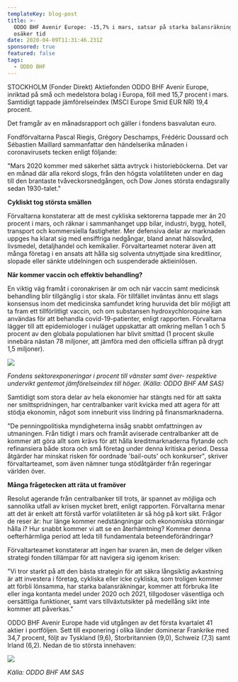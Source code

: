 ```yaml
---
templateKey: blog-post
title: >-
  ODDO BHF Avenir Europe: -15,7% i mars, satsar på starka balansräkningar i
  osäker tid
date: 2020-04-09T11:31:46.231Z
sponsored: true
featured: false
tags:
  - ODDO BHF
---
```

STOCKHOLM (Fonder Direkt) Aktiefonden ODDO BHF Avenir Europe, inriktad på små och medelstora bolag i Europa, föll med 15,7 procent i mars. Samtidigt tappade jämförelseindex (MSCI Europe Smid EUR NR) 19,4 procent.

Det framgår av en månadsrapport och gäller i fondens basvalutan euro.

Fondförvaltarna Pascal Riegis, Grégory Deschamps, Frédéric Doussard och Sébastien Maillard sammanfattar den händelserika månaden i coronavirusets tecken enligt följande:

"Mars 2020 kommer med säkerhet sätta avtryck i historieböckerna. Det var en månad där alla rekord slogs, från den högsta volatiliteten under en dag till den brantaste tvåveckorsnedgången, och Dow Jones största endagsrally sedan 1930-talet."

**Cykliskt tog största smällen**

Förvaltarna konstaterar att de mest cykliska sektorerna tappade mer än 20 procent i mars, och räknar i sammanhanget upp bilar, industri, bygg, hotell, transport och kommersiella fastigheter. Mer defensiva delar av marknaden uppges ha klarat sig med ensiffriga nedgångar, bland annat hälsovård, livsmedel, detaljhandel och kemikalier. Förvaltarteamet noterar även att många företag i en ansats att hålla sig solventa utnyttjade sina kreditlinor, slopade eller sänkte utdelningen och suspenderade aktieinlösen.

**När kommer vaccin och effektiv behandling?**

En viktig väg framåt i coronakrisen är om och när vaccin samt medicinsk behandling blir tillgänglig i stor skala. För tillfället inväntas ännu ett slags konsensus inom det medicinska samfundet kring huruvida det blir möjligt att ta fram ett tillförlitligt vaccin, och om substansen hydroxychloroquine kan användas för att behandla covid-19-patienter, enligt rapporten. Förvaltarna lägger till att epidemiologer i nuläget uppskattar att omkring mellan 1 och 5 procent av den globala populationen har blivit smittad (1 procent skulle innebära nästan 78 miljoner, att jämföra med den officiella siffran på drygt 1,5 miljoner).

![](/img/avenir.png)

*Fondens sektorexponeringar i procent till vänster samt över- respektive undervikt gentemot jämförelseindex till höger. (Källa: ODDO BHF AM SAS)*

Samtidigt som stora delar av hela ekonomier har stängts ned för att sakta ner smittspridningen, har centralbanker varit kvicka med att agera för att stödja ekonomin, något som inneburit viss lindring på finansmarknaderna.

"De penningpolitiska myndigheterna insåg snabbt omfattningen av utmaningen. Från tidigt i mars och framåt aviserade centralbanker att de kommer att göra allt som krävs för att hålla kreditmarknaderna flytande och refinansiera både stora och små företag under denna kritiska period. Dessa åtgärder har minskat risken för oordnade 'bail-outs' och konkurser", skriver förvaltarteamet, som även nämner tunga stödåtgärder från regeringar världen över.

**Många frågetecken att räta ut framöver**

Resolut agerande från centralbanker till trots, är spannet av möjliga och sannolika utfall av krisen mycket brett, enligt rapporten. Förvaltarna menar att det är enkelt att förstå varför volatiliteten är så hög på kort sikt. Frågor de reser är: hur länge kommer nedstängningar och ekonomiska störningar hålla i? Hur snabbt kommer vi att se en återhämtning? Kommer denna oefterhärmliga period att leda till fundamentala beteendeförändringar?

Förvaltarteamet konstaterar att ingen har svaren än, men de delger vilken strategi fonden tillämpar för att navigera sig igenom krisen:

"Vi tror starkt på att den bästa strategin för att säkra långsiktig avkastning är att investera i företag, cykliska eller icke cykliska, som troligen kommer att förbli lönsamma, har starka balansräkningar, kommer att förbruka lite eller inga kontanta medel under 2020 och 2021, tillgodoser väsentliga och oersättliga funktioner, samt vars tillväxtutsikter på medellång sikt inte kommer att påverkas."

ODDO BHF Avenir Europe hade vid utgången av det första kvartalet 41 aktier i portföljen. Sett till exponering i olika länder dominerar Frankrike med 34,7 procent, följt av Tyskland (9,6), Storbritannien (9,0), Schweiz (7,3) samt Irland (6,2). Nedan de tio största innehaven:

![](/img/avenir2.png)

*Källa: ODDO BHF AM SAS*